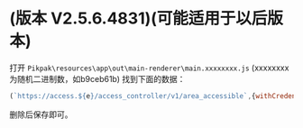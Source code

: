 # (版本 V2.5.6.4831)(可能适用于以后版本)
打开 `Pikpak\resources\app\out\main-renderer\main.xxxxxxxx.js` (xxxxxxxx为随机二进制数，如b9ceb61b)
找到下面的数据：
```js
(`https://access.${e}/access_controller/v1/area_accessible`,{withCredentials:!1,withCaptcha:!1})
```
删除后保存即可。
